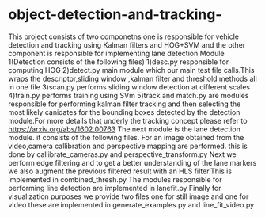 # object-detection-and-tracking-
This project consists of two componetns one is responsible for vehicle detection and tracking using Kalman filters and HOG+SVM
and the other component is responsible for implementing lane detection
Module 1(Detection consists of the following files)
1)desc.py responsible for computing HOG
2)detect.py main module which our main test file calls.This wraps the descriptor,sliding window ,kalman filter and threshold methods all in one file
3)scan.py performs sliding window detection at different scales
4)train.py performs training using SVm
5)track and match.py are modules responsible for performing kalman filter tracking and then selecting the most likely canidates for the bounding boxes detected by the detection module.For more details that underly the tracking concept please refer to 
https://arxiv.org/abs/1602.00763
The next module is the lane detection module.
it consists of the following files.
For an image obtained from the video,camera callibration and perspective mapping are performed.
this is done by callibrate_cameras.py and perspective_transform.py
Next we perform edge filtering and to get a better understanding of the lane markers we also augment the previous filtered result with an HLS filter.This is implemented in combined_thresh.py
The modules responsible for performing line detection are implemented in lanefit.py
Finally for visualization purposes we provide two files one for still image and one for video these are implemented in generate_examples.py and line_fit_video.py
